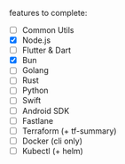 features to complete:

- [ ] Common Utils
- [x] Node.js
- [ ] Flutter & Dart
- [x] Bun
- [ ] Golang
- [ ] Rust
- [ ] Python
- [ ] Swift
- [ ] Android SDK
- [ ] Fastlane
- [ ] Terraform (+ tf-summary)
- [ ] Docker (cli only)
- [ ] Kubectl (+ helm)
